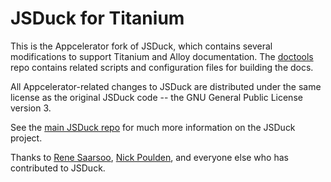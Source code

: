JSDuck for Titanium
===================

This is the Appcelerator fork of JSDuck, which contains several modifications to
support Titanium and Alloy documentation. The [doctools](https://github.com/appcelerator/doctools) 
repo contains related scripts and configuration files for building the docs.

All Appcelerator-related changes to JSDuck are distributed under the same license as
the original JSDuck code -- the GNU General Public License version 3.

See the [main JSDuck repo](https://github.com/senchalabs/jsduck) for much more information on
the JSDuck project.

Thanks to [Rene Saarsoo](http://triin.net), [Nick Poulden](https://github.com/nick),
and everyone else who has contributed to JSDuck.

